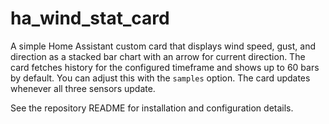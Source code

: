 # ha_wind_stat_card

A simple Home Assistant custom card that displays wind speed, gust, and direction as a stacked bar chart with an arrow for current direction. The card fetches history for the configured timeframe and shows up to 60 bars by default. You can adjust this with the `samples` option. The card updates whenever all three sensors update.

See the repository README for installation and configuration details.
